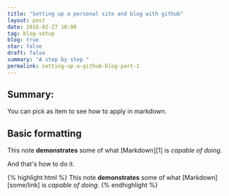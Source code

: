 ```yaml
---
title: "Setting up a personal site and blog with github"
layout: post
date: 2016-02-27 10:00
tag: blog-setup
blog: true
star: false
draft: false
summary: "A step by step "
permalink: setting-up-a-github-blog-part-1
---
```


## Summary:

You can pick as item to see how to apply in markdown.

## Basic formatting

This note **demonstrates** some of what [Markdown][1] is *capable of doing*.

And that's how to do it.

{% highlight html %}
This note **demonstrates** some of what [Markdown][some/link] is *capable of doing*.
{% endhighlight %}

